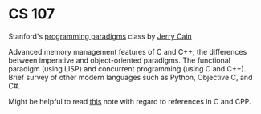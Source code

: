 # CS 107 #

Stanford's [programming paradigms](https://see.stanford.edu/Course/CS107) class by [Jerry Cain](https://twitter.com/jerrycainjr)

Advanced memory management features of C and C++; the differences between imperative and object-oriented paradigms. The functional paradigm (using LISP) and concurrent programming (using C and C++). Brief survey of other modern languages such as Python, Objective C, and C#.

Might be helpful to read [this](http://www-cs-students.stanford.edu/~sjac/c-to-cpp-info/references) note with regard to references in C and CPP.
